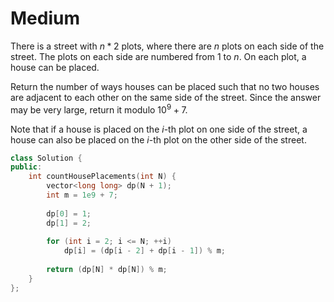 # Medium

There is a street with $n * 2$ plots, where there are $n$ plots on each side of the street. The plots on each side are numbered from $1$ to $n$. On each plot, a house can be placed.

Return the number of ways houses can be placed such that no two houses are adjacent to each other on the same side of the street. Since the answer may be very large, return it modulo $10^9 + 7$.

Note that if a house is placed on the $i$-th plot on one side of the street, a house can also be placed on the $i$-th plot on the other side of the street.

```cpp
class Solution {
public:
    int countHousePlacements(int N) {
        vector<long long> dp(N + 1);
        int m = 1e9 + 7;
        
        dp[0] = 1;
        dp[1] = 2;
        
        for (int i = 2; i <= N; ++i)
            dp[i] = (dp[i - 2] + dp[i - 1]) % m;
            
        return (dp[N] * dp[N]) % m;
    }
};
```

